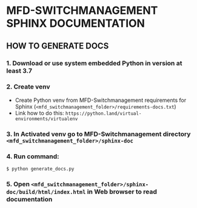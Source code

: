 # MFD-SWITCHMANAGEMENT SPHINX DOCUMENTATION

## HOW TO GENERATE DOCS
### 1. Download or use system embedded Python in version at least 3.7
### 2. Create venv
- Create Python venv from MFD-Switchmanagement requirements for Sphinx (`<mfd_switchmanagement_folder>/requirements-docs.txt`) 
- Link how to do this: `https://python.land/virtual-environments/virtualenv`
### 3. In Activated venv go to MFD-Switchmanagement directory `<mfd_switchmanagement_folder>/sphinx-doc`
### 4. Run command:
```shell
$ python generate_docs.py
```
### 5. Open `<mfd_switchmanagement_folder>/sphinx-doc/build/html/index.html` in Web browser to read documentation